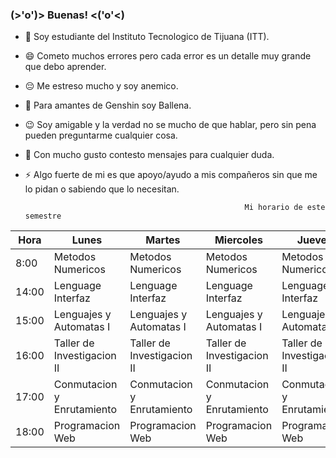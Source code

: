 ### (>'o')> Buenas! <('o'<)

- 🔭 Soy estudiante del Instituto Tecnologico de Tijuana (ITT).
- 😄 Cometo muchos errores pero cada error es un detalle muy grande que debo aprender.
- 😔 Me estreso mucho y soy anemico.
- 🤔 Para amantes de Genshin soy Ballena.
- 😉 Soy amigable y la verdad no se mucho de que hablar, pero sin pena pueden preguntarme cualquier cosa.
- 💬 Con mucho gusto contesto mensajes para cualquier duda.
- ⚡ Algo fuerte de mi es que apoyo/ayudo a mis compañeros sin que me lo pidan o sabiendo que lo necesitan.

                                                       Mi horario de este semestre
| Hora  | Lunes                      | Martes                     | Miercoles                  | Jueves                     | Viernes                    |
|-------|----------------------------|----------------------------|----------------------------|----------------------------|----------------------------|
| 8:00  | Metodos Numericos          | Metodos Numericos          | Metodos Numericos          | Metodos Numericos          | Metodos Numericos          |
| 14:00 | Lenguage Interfaz          | Lenguage Interfaz          | Lenguage Interfaz          | Lenguage Interfaz          | Lenguage Interfaz          |
| 15:00 | Lenguajes y Automatas I    | Lenguajes y Automatas I    | Lenguajes y Automatas I    | Lenguajes y Automatas I    | Lenguajes y Automatas I    |
| 16:00 | Taller de Investigacion II | Taller de Investigacion II | Taller de Investigacion II | Taller de Investigacion II | Taller de Investigacion II |
| 17:00 | Conmutacion y Enrutamiento | Conmutacion y Enrutamiento | Conmutacion y Enrutamiento | Conmutacion y Enrutamiento | Conmutacion y Enrutamiento |
| 18:00 | Programacion Web           | Programacion Web           | Programacion Web           | Programacion Web           | Programacion Web           |
